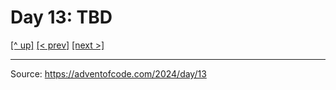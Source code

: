 # Day 13: TBD

[[^ up]](../../README.MD) [[< prev]](../day-12/README.MD) [[next >]](../day-14/README.MD) <!-- [[solution ✨]](./solve.py) -->

<!-- article begin -->

<!-- article end -->

---

Source: https://adventofcode.com/2024/day/13

